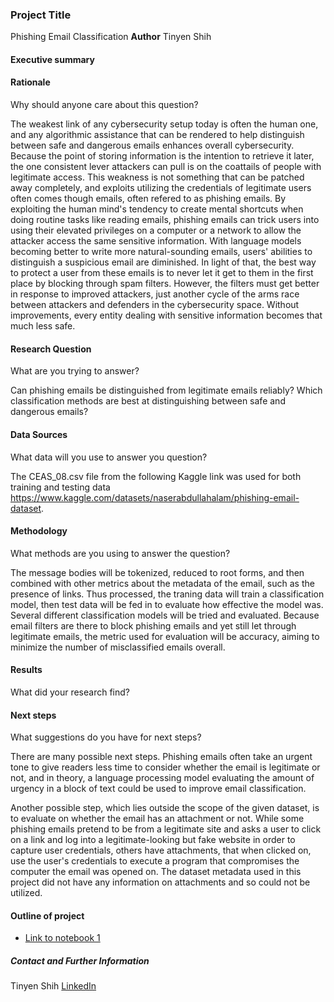 ### Project Title
Phishing Email Classification
**Author**
Tinyen Shih
#### Executive summary

#### Rationale
Why should anyone care about this question?

The weakest link of any cybersecurity setup today is often the human one, and any algorithmic assistance that can be rendered to help distinguish between safe and dangerous emails enhances overall cybersecurity. Because the point of storing information is the intention to retrieve it later, the one consistent lever attackers can pull is on the coattails of people with legitimate access. This weakness is not something that can be patched away completely, and exploits utilizing the credentials of legitimate users often comes though emails, often refered to as phishing emails.
By exploiting the human mind's tendency to create mental shortcuts when doing routine tasks like reading emails, phishing emails can trick users into using their elevated privileges on a computer or a network to allow the attacker access the same sensitive information. With language models becoming better to write more natural-sounding emails, users' abilities to distinguish a suspicious email are diminished. In light of that, the best way to protect a user from these emails is to never let it get to them in the first place by blocking through spam filters. However, the filters must get better in response to improved attackers, just another cycle of the arms race between attackers and defenders in the cybersecurity space. Without improvements, every entity dealing with sensitive information becomes that much less safe.

#### Research Question
What are you trying to answer?

Can phishing emails be distinguished from legitimate emails reliably? Which classification methods are best at distinguishing between safe and dangerous emails?

#### Data Sources
What data will you use to answer you question?

The CEAS_08.csv file from the following Kaggle link was used for both training and testing data https://www.kaggle.com/datasets/naserabdullahalam/phishing-email-dataset.

#### Methodology
What methods are you using to answer the question?

The message bodies will be tokenized, reduced to root forms, and then combined with other metrics about the metadata of the email, such as the presence of links. Thus processed, the traning data will train a classification model, then test data will be fed in to evaluate how effective the model was. Several different classification models will be tried and evaluated. Because email filters are there to block phishing emails and yet still let through legitimate emails, the metric used for evaluation will be accuracy, aiming to minimize the number of misclassified emails overall. 

#### Results
What did your research find?



#### Next steps
What suggestions do you have for next steps?

There are many possible next steps. Phishing emails often take an urgent tone to give readers less time to consider whether the email is legitimate or not, and in theory, a language processing model evaluating the amount of urgency in a block of text could be used to improve email classification.

Another possible step, which lies outside the scope of the given dataset, is to evaluate on whether the email has an attachment or not. While some phishing emails pretend to be from a legitimate site and asks a user to click on a link and log into a legitimate-looking but fake website in order to capture user credentials, others have attachments, that when clicked on, use the user's credentials to execute a program that compromises the computer the email was opened on. The dataset metadata used in this project did not have any information on attachments and so could not be utilized.

#### Outline of project

- [Link to notebook 1]()


##### Contact and Further Information
Tinyen Shih
[LinkedIn](linkedin.com/in/tinyen-shih)